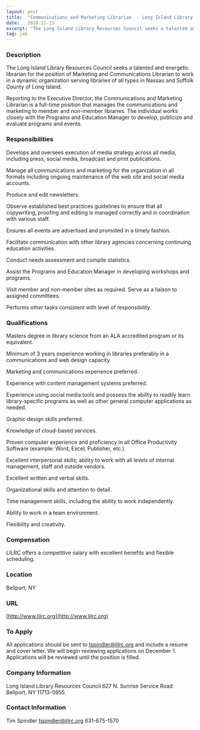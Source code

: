 ```yaml
---
layout: post
title:  "Communications and Marketing Librarian  - Long Island Library Resources Council"
date:   2018-11-15
excerpt: "The Long Island Library Resources Council seeks a talented and energetic librarian for the position of Marketing and Communications Librarian to work in a dynamic organization serving libraries of all types in Nassau and Suffolk County of Long Island. Reporting to the Executive Director, the Communications and Marketing Librarian is..."
tag: job
---
```


### Description   

The Long Island Library Resources Council seeks a talented and energetic librarian for the position of Marketing and Communications Librarian to work in a dynamic organization serving libraries of all types in Nassau and Suffolk County of Long Island.  

Reporting to the Executive Director, the Communications and Marketing Librarian is a full-time position that manages the communications and marketing to member and non-member libraries.  The individual works closely with the Programs and Education Manager to develop, publicize and evaluate programs and events.


### Responsibilities   

Develops and oversees execution of media strategy across all media, including press, social media, broadcast and print publications.

Manage all communications and marketing for the organization in all formats including ongoing maintenance of the web site and social media accounts.

Produce and edit newsletters.

Observe established best practices guidelines to ensure that all copywriting, proofing and editing is managed correctly and in coordination with various staff.

Ensures all events are advertised and promoted in a timely fashion.

Facilitate communication with other library agencies concerning continuing education activities.

Conduct needs assessment and compile statistics.

Assist the Programs and Education Manager in developing workshops and programs.

Visit member and non-member sites as required.
Serve as a liaison to assigned committees.

Performs other tasks consistent with level of responsibility. 



### Qualifications   

Masters degree in library science from an ALA accredited program or its equivalent.

Minimum of 3 years experience working in libraries preferably in a communications and web design capacity.

Marketing and communications experience preferred.

Experience with content management systems preferred.

Experience using social media tools and possess the ability to readily learn library-specific programs as well as other general computer applications as needed.

Graphic design skills preferred.

Knowledge of cloud-based services.

Proven computer experience and proficiency in all Office Productivity Software (example: Word, Excel, Publisher, etc.). 

Excellent interpersonal skills; ability to work with all levels of internal management, staff and outside vendors.

Excellent written and verbal skills.

Organizational skills and attention to detail.

Time management skills, including the ability to work independently.

Ability to work in a team environment.

Flexibility and creativity.



### Compensation   

LILRC offers a competitive salary with excellent benefits and flexible scheduling. 


### Location   

Bellport, NY


### URL   

[http://www.lilrc.org](http://www.lilrc.org)

### To Apply   

All applications should be sent to tspindler@lilrc.org and include a resume and cover letter. We will begin reviewing applications on December 1.  Applications will be reviewed until the position is filled.


### Company Information   

Long Island Library Resources Council
627 N. Sunrise Service Road
Bellport, NY 11713-0955


### Contact Information   

Tim Spindler
tspindler@lilrc.org
631-675-1570


